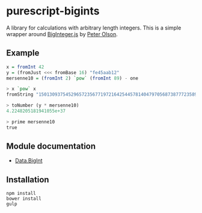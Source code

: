 # purescript-bigints

A library for calculations with arbitrary length integers.
This is a simple wrapper around [BigInteger.js](https://github.com/peterolson/BigInteger.js)
by [Peter Olson](https://github.com/peterolson).

## Example

```purescript
x = fromInt 42
y = (fromJust <<< fromBase 16) "fe45aab12"
mersenne10 = (fromInt 2) `pow` (fromInt 89) - one

> x `pow` x
fromString "150130937545296572356771972164254457814047970568738777235893533016064"

> toNumber (y * mersenne10)
4.2248205181941055e+37

> prime mersenne10
true
```

## Module documentation

- [Data.BigInt](docs/Data/BigInt.md)

## Installation

```
npm install
bower install
gulp
```
